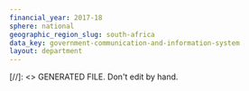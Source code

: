 ```yaml
---
financial_year: 2017-18
sphere: national
geographic_region_slug: south-africa
data_key: government-communication-and-information-system
layout: department
---
```

[//]: <> GENERATED FILE. Don't edit by hand.